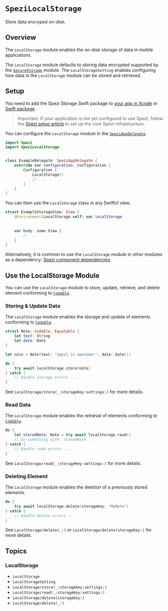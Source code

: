 # ``SpeziLocalStorage``

<!--
                  
This source file is part of the Stanford Spezi open-source project

SPDX-FileCopyrightText: 2022 Stanford University and the project authors (see CONTRIBUTORS.md)

SPDX-License-Identifier: MIT
             
-->

Store data encryped on-disk.

## Overview

The ``LocalStorage`` module enables the on-disk storage of data in mobile applications.

The ``LocalStorage`` module defaults to storing data encrypted supported by the [`SecureStorage`](https://swiftpackageindex.com/StanfordSpezi/SpeziStorage/documentation/spezisecurestorage) module.
The ``LocalStorageSetting`` enables configuring how data in the ``LocalStorage`` module can be stored and retrieved.


## Setup

You need to add the Spezi Storage Swift package to
[your app in Xcode](https://developer.apple.com/documentation/xcode/adding-package-dependencies-to-your-app#) or
[Swift package](https://developer.apple.com/documentation/xcode/creating-a-standalone-swift-package-with-xcode#Add-a-dependency-on-another-Swift-package).

> Important: If your application is not yet configured to use Spezi, follow the [Spezi setup article](https://swiftpackageindex.com/stanfordspezi/spezi/documentation/spezi/initial-setup) to set up the core Spezi infrastructure.

You can configure the ``LocalStorage`` module in the [`SpeziAppDelegate`](https://swiftpackageindex.com/stanfordspezi/spezi/documentation/spezi/speziappdelegate).

```swift
import Spezi
import SpeziLocalStorage


class ExampleDelegate: SpeziAppDelegate {
    override var configuration: Configuration {
        Configuration {
            LocalStorage()
            // ...
        }
    }
}
```

You can then use the ``LocalStorage`` class in any SwiftUI view.

```swift
struct ExampleStorageView: View {
    @Environment(LocalStorage.self) var localStorage
    
    
    var body: some View {
        // ...
    }
}
```

Alternatively, it is common to use the ``LocalStorage`` module in other modules as a dependency: [Spezi component dependencies](https://swiftpackageindex.com/stanfordspezi/spezi/documentation/spezi/component#Dependencies).


## Use the LocalStorage Module

You can use the ``LocalStorage`` module to store, update, retrieve, and delete element conforming to [`Codable`](https://developer.apple.com/documentation/swift/codable). 


### Storing & Update Data

The ``LocalStorage`` module enables the storage and update of elements conforming to [`Codable`](https://developer.apple.com/documentation/swift/codable).

```swift
struct Note: Codable, Equatable {
    let text: String
    let date: Date
}

let note = Note(text: "Spezi is awesome!", date: Date())

do {
    try await localStorage.store(note)
} catch {
    // Handle storage errors ...
}
```

See ``LocalStorage/store(_:storageKey:settings:)`` for more details.



### Read Data

The ``LocalStorage`` module enables the retrieval of elements conforming to [`Codable`](https://developer.apple.com/documentation/swift/codable).

```swift
do {
    let storedNote: Note = try await localStorage.read()
    // Do something with `storedNote`.
} catch {
    // Handle read errors ...
}
```

See ``LocalStorage/read(_:storageKey:settings:)`` for more details.


### Deleting Element

The ``LocalStorage`` module enables the deletion of a previously stored elements.

```swift
do {
    try await localStorage.delete(storageKey: "MyNote")
} catch {
    // Handle delete errors ...
}
```

See ``LocalStorage/delete(_:)`` or ``LocalStorage/delete(storageKey:)`` for more details.


## Topics

### LocalStorage

- ``LocalStorage``
- ``LocalStorageSetting``
- ``LocalStorage/store(_:storageKey:settings:)``
- ``LocalStorage/read(_:storageKey:settings:)``
- ``LocalStorage/delete(storageKey:)``
- ``LocalStorage/delete(_:)``

